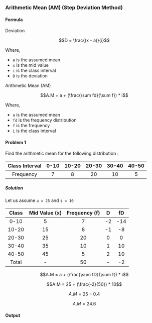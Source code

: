 ### Arithmetic Mean (AM) (Step Deviation Method)

#### Formula
Deviation 
```math
D = \frac{(x - a)}{i}
```
Where,
- `a` is the assumed mean
- `x` is the mid value
- `i` is the class interval
- `D` is the deviation
  
Arithmetic Mean (AM)

```math
A.M = a + (\frac{\sum fd}{\sum f}) * i
```
Where,
- `a` is the assumed mean
- `fd` is the frequency distribution
- `f` is the frequency
- `i` is the class interval

#### Problem 1
Find the arithmetic mean for the following distribution :

| Class Interval | 0-10 | 10-20 | 20-30 | 30-40 | 40-50 |
| :---: | :---: | :---: | :---: | :---: | :---: |
| Frequency | 7 | 8 | 20 | 10 | 5 |

##### Solution
Let us assume `a = 25` and `i = 10`

| Class | Mid Value (x) | Frequency (f) | D | fD |
| :---: | :---: | :---: | :---: | :---: |
| 0-10 | 5 | 7 | -2 | -14 |
| 10-20 | 15 | 8 | -1 | -8 |
| 20-30 | 25 | 20 | 0 | 0 |
| 30-40 | 35 | 10 | 1 | 10 |
| 40-50 | 45 | 5 | 2 | 10 |
| Total | - | 50 | - | -2 |

```math
A.M = a + (\frac{\sum fD}{\sum f}) * i
```
```math
A.M = 25 + (\frac{-2}{50}) * 10
```
```math
A.M = 25 - 0.4
```
```math
A.M = 24.6
```

#### Output
